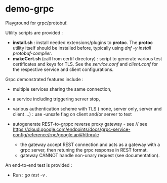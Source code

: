 # demo-grpc
Playground for grpc/protobuf. 

Utility scripts are provided :

* **install.sh** : install needed extensions/plugins to **protoc**. The **protoc** utility itself should be installed before, typically using *dnf -y install protobuf-complier*.
* **makeCert.sh** (call from certif directory) : script to generate various test certificates and keys for TLS. See the *service.conf* and *client.conf* for the respective service and client configurations.

Grpc demonstrated features include :

* multiple services sharing the same connection,
* a service including triggering server stop,
* various authentication scheme with TLS ( none, server only, server and client ...) : use -unsafe flag on client and/or server to test

* autogenerate REST-to-grppc reverse proxy gateway - see // see https://cloud.google.com/endpoints/docs/grpc-service-config/reference/rpc/google.api#httprule
    + the gateway accept REST connection and acts as a gateway with a grpc server, then retuning the grpc response in REST format.
    + gateway CANNOT handle non-unary request (see documentation).

An end-to-end test is provided :

* Run : *go test -v .*

